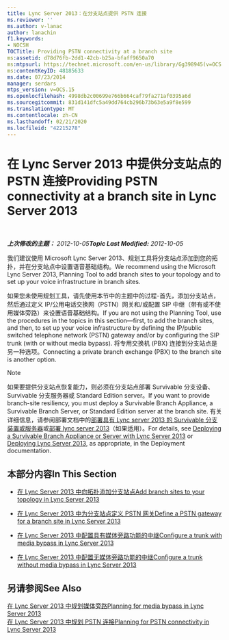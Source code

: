 ```yaml
---
title: Lync Server 2013：在分支站点提供 PSTN 连接
ms.reviewer: ''
ms.author: v-lanac
author: lanachin
f1.keywords:
- NOCSH
TOCTitle: Providing PSTN connectivity at a branch site
ms:assetid: d78d76fb-2dd1-42cb-b25a-bfaff9650a70
ms:mtpsurl: https://technet.microsoft.com/en-us/library/Gg398945(v=OCS.15)
ms:contentKeyID: 48185633
ms.date: 07/23/2014
manager: serdars
mtps_version: v=OCS.15
ms.openlocfilehash: 4998db2c00699e766b664caf79fa271af0395a6d
ms.sourcegitcommit: 831d141dfc5a49dd764cb296b73b63e5a9f8e599
ms.translationtype: MT
ms.contentlocale: zh-CN
ms.lasthandoff: 02/21/2020
ms.locfileid: "42215278"
---
```

<div data-xmlns="http://www.w3.org/1999/xhtml">

<div class="topic" data-xmlns="http://www.w3.org/1999/xhtml" data-msxsl="urn:schemas-microsoft-com:xslt" data-cs="https://msdn.microsoft.com/">

<div data-asp="https://msdn2.microsoft.com/asp">

# <a name="providing-pstn-connectivity-at-a-branch-site-in-lync-server-2013"></a><span data-ttu-id="dc2ec-102">在 Lync Server 2013 中提供分支站点的 PSTN 连接</span><span class="sxs-lookup"><span data-stu-id="dc2ec-102">Providing PSTN connectivity at a branch site in Lync Server 2013</span></span>

</div>

<div id="mainSection">

<div id="mainBody">

<span> </span>

<span data-ttu-id="dc2ec-103">_**上次修改的主题：** 2012-10-05_</span><span class="sxs-lookup"><span data-stu-id="dc2ec-103">_**Topic Last Modified:** 2012-10-05_</span></span>

<span data-ttu-id="dc2ec-104">我们建议使用 Microsoft Lync Server 2013、规划工具将分支站点添加到您的拓扑，并在分支站点中设置语音基础结构。</span><span class="sxs-lookup"><span data-stu-id="dc2ec-104">We recommend using the Microsoft Lync Server 2013, Planning Tool to add branch sites to your topology and to set up your voice infrastructure in branch sites.</span></span>

<span data-ttu-id="dc2ec-105">如果您未使用规划工具，请先使用本节中的主题中的过程-首先，添加分支站点，然后通过定义 IP/公用电话交换网（PSTN）网关和/或配置 SIP 中继（带有或不使用媒体旁路）来设置语音基础结构。</span><span class="sxs-lookup"><span data-stu-id="dc2ec-105">If you are not using the Planning Tool, use the procedures in the topics in this section—first, to add the branch sites, and then, to set up your voice infrastructure by defining the IP/public switched telephone network (PSTN) gateway and/or by configuring the SIP trunk (with or without media bypass).</span></span> <span data-ttu-id="dc2ec-106">将专用交换机 (PBX) 连接到分支站点是另一种选项。</span><span class="sxs-lookup"><span data-stu-id="dc2ec-106">Connecting a private branch exchange (PBX) to the branch site is another option.</span></span>

<div>


> [!NOTE]  
> <span data-ttu-id="dc2ec-107">如果要提供分支站点恢复能力，则必须在分支站点部署 Survivable 分支设备、Survivable 分支服务器或 Standard Edition server。</span><span class="sxs-lookup"><span data-stu-id="dc2ec-107">If you want to provide branch-site resiliency, you must deploy a Survivable Branch Appliance, a Survivable Branch Server, or Standard Edition server at the branch site.</span></span> <span data-ttu-id="dc2ec-108">有关详细信息，请参阅部署文档中的<A href="lync-server-2013-deploying-a-survivable-branch-appliance-or-server.md">部署具有 Lync server 2013 的 Survivable 分支装置或服务器</A>或<A href="lync-server-2013-deploying-lync-server.md">部署 lync server 2013</A>（如果适用）。</span><span class="sxs-lookup"><span data-stu-id="dc2ec-108">For details, see <A href="lync-server-2013-deploying-a-survivable-branch-appliance-or-server.md">Deploying a Survivable Branch Appliance or Server with Lync Server 2013</A> or <A href="lync-server-2013-deploying-lync-server.md">Deploying Lync Server 2013</A>, as appropriate, in the Deployment documentation.</span></span>



</div>

<div>

## <a name="in-this-section"></a><span data-ttu-id="dc2ec-109">本部分内容</span><span class="sxs-lookup"><span data-stu-id="dc2ec-109">In This Section</span></span>

  - [<span data-ttu-id="dc2ec-110">在 Lync Server 2013 中向拓扑添加分支站点</span><span class="sxs-lookup"><span data-stu-id="dc2ec-110">Add branch sites to your topology in Lync Server 2013</span></span>](lync-server-2013-add-branch-sites-to-your-topology.md)

  - [<span data-ttu-id="dc2ec-111">在 Lync Server 2013 中为分支站点定义 PSTN 网关</span><span class="sxs-lookup"><span data-stu-id="dc2ec-111">Define a PSTN gateway for a branch site in Lync Server 2013</span></span>](lync-server-2013-define-a-pstn-gateway-for-a-branch-site.md)

  - [<span data-ttu-id="dc2ec-112">在 Lync Server 2013 中配置具有媒体旁路功能的中继</span><span class="sxs-lookup"><span data-stu-id="dc2ec-112">Configure a trunk with media bypass in Lync Server 2013</span></span>](lync-server-2013-configure-a-trunk-with-media-bypass.md)

  - [<span data-ttu-id="dc2ec-113">在 Lync Server 2013 中配置无媒体旁路功能的中继</span><span class="sxs-lookup"><span data-stu-id="dc2ec-113">Configure a trunk without media bypass in Lync Server 2013</span></span>](lync-server-2013-configure-a-trunk-without-media-bypass.md)

</div>

<div>

## <a name="see-also"></a><span data-ttu-id="dc2ec-114">另请参阅</span><span class="sxs-lookup"><span data-stu-id="dc2ec-114">See Also</span></span>


[<span data-ttu-id="dc2ec-115">在 Lync Server 2013 中规划媒体旁路</span><span class="sxs-lookup"><span data-stu-id="dc2ec-115">Planning for media bypass in Lync Server 2013</span></span>](lync-server-2013-planning-for-media-bypass.md)  
[<span data-ttu-id="dc2ec-116">在 Lync Server 2013 中规划 PSTN 连接</span><span class="sxs-lookup"><span data-stu-id="dc2ec-116">Planning for PSTN connectivity in Lync Server 2013</span></span>](lync-server-2013-planning-for-pstn-connectivity.md)  
  

</div>

</div>

<span> </span>

</div>

</div>

</div>

